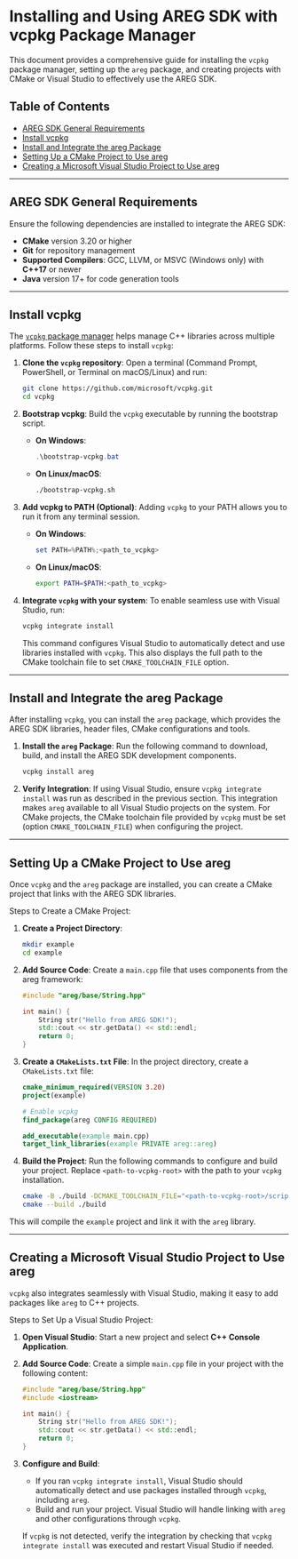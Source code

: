 # Installing and Using AREG SDK with vcpkg Package Manager

This document provides a comprehensive guide for installing the `vcpkg` package manager, setting up the `areg` package, and creating projects with CMake or Visual Studio to effectively use the AREG SDK.

## Table of Contents
- [AREG SDK General Requirements](#areg-sdk-general-requirements)
- [Install vcpkg](#install-vcpkg)
- [Install and Integrate the areg Package](#install-and-integrate-the-areg-package)
- [Setting Up a CMake Project to Use areg](#setting-up-a-cmake-project-to-use-areg)
- [Creating a Microsoft Visual Studio Project to Use areg](#creating-a-microsoft-visual-studio-project-to-use-areg)

---

## AREG SDK General Requirements

Ensure the following dependencies are installed to integrate the AREG SDK:

- **CMake** version 3.20 or higher
- **Git** for repository management
- **Supported Compilers**: GCC, LLVM, or MSVC (Windows only) with **C++17** or newer
- **Java** version 17+ for code generation tools

---

## Install vcpkg

The [`vcpkg` package manager](https://github.com/microsoft/vcpkg) helps manage C++ libraries across multiple platforms. Follow these steps to install `vcpkg`:

1. **Clone the `vcpkg` repository**:
   Open a terminal (Command Prompt, PowerShell, or Terminal on macOS/Linux) and run:

   ```bash
   git clone https://github.com/microsoft/vcpkg.git
   cd vcpkg
   ```

2. **Bootstrap vcpkg**:
   Build the `vcpkg` executable by running the bootstrap script.

   - **On Windows**:
     ```powershell
     .\bootstrap-vcpkg.bat
     ```
   - **On Linux/macOS**:
     ```bash
     ./bootstrap-vcpkg.sh
     ```

3. **Add vcpkg to PATH (Optional)**:
   Adding `vcpkg` to your PATH allows you to run it from any terminal session.

   - **On Windows**:
     ```powershell
     set PATH=%PATH%;<path_to_vcpkg>
     ```
   - **On Linux/macOS**:
     ```bash
     export PATH=$PATH:<path_to_vcpkg>
     ```

4. **Integrate `vcpkg` with your system**:
   To enable seamless use with Visual Studio, run:

   ```bash
   vcpkg integrate install
   ```
   This command configures Visual Studio to automatically detect and use libraries installed with `vcpkg`. This also displays the full path to the CMake toolchain file to set `CMAKE_TOOLCHAIN_FILE` option.

---

## Install and Integrate the areg Package

After installing `vcpkg`, you can install the `areg` package, which provides the AREG SDK libraries, header files, CMake configurations and tools.

1. **Install the `areg` Package**:
   Run the following command to download, build, and install the AREG SDK development components.

   ```bash
   vcpkg install areg
   ```

2. **Verify Integration**:
   If using Visual Studio, ensure `vcpkg integrate install` was run as described in the previous section. This integration makes `areg` available to all Visual Studio projects on the system. For CMake projects, the CMake toolchain file provided by `vcpkg` must be set (option `CMAKE_TOOLCHAIN_FILE`) when configuring the project.

---

## Setting Up a CMake Project to Use areg

Once `vcpkg` and the `areg` package are installed, you can create a CMake project that links with the AREG SDK libraries.

Steps to Create a CMake Project:

1. **Create a Project Directory**:
   ```bash
   mkdir example
   cd example
   ```

2. **Add Source Code**:
   Create a `main.cpp` file that uses components from the areg framework:

   ```cpp
   #include "areg/base/String.hpp"

   int main() {
       String str("Hello from AREG SDK!");
       std::cout << str.getData() << std::endl;
       return 0;
   }
   ```

3. **Create a `CMakeLists.txt` File**:
   In the project directory, create a `CMakeLists.txt` file:

   ```cmake
   cmake_minimum_required(VERSION 3.20)
   project(example)

   # Enable vcpkg
   find_package(areg CONFIG REQUIRED)
   
   add_executable(example main.cpp)
   target_link_libraries(example PRIVATE areg::areg)
   ```

4. **Build the Project**:
   Run the following commands to configure and build your project. Replace `<path-to-vcpkg-root>` with the path to your `vcpkg` installation.

   ```bash
   cmake -B ./build -DCMAKE_TOOLCHAIN_FILE="<path-to-vcpkg-root>/scripts/buildsystems/vcpkg.cmake"
   cmake --build ./build
   ```

This will compile the `example` project and link it with the `areg` library.

---

## Creating a Microsoft Visual Studio Project to Use areg

`vcpkg` also integrates seamlessly with Visual Studio, making it easy to add packages like `areg` to C++ projects.

Steps to Set Up a Visual Studio Project:

1. **Open Visual Studio**:
   Start a new project and select **C++ Console Application**.

2. **Add Source Code**:
   Create a simple `main.cpp` file in your project with the following content:

   ```cpp
   #include "areg/base/String.hpp"
   #include <iostream>

   int main() {
       String str("Hello from AREG SDK!");
       std::cout << str.getData() << std::endl;
       return 0;
   }
   ```

3. **Configure and Build**:
   - If you ran `vcpkg integrate install`, Visual Studio should automatically detect and use packages installed through `vcpkg`, including `areg`.
   - Build and run your project. Visual Studio will handle linking with `areg` and other configurations through `vcpkg`.

   If `vcpkg` is not detected, verify the integration by checking that `vcpkg integrate install` was executed and restart Visual Studio if needed.
